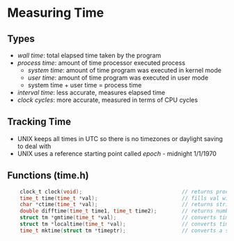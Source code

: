 # Measuring Time

## Types

- *wall time*: total elapsed time taken by the program
- *process time*: amount of time processor executed process
  - *system time*: amount of time program was executed in kernel mode
  - *user time*: amount of time program was executed in user mode
  - system time + user time = process time
- *interval time*: less accurate, measures elapsed time
- *clock cycles*: more accurate, measured in terms of CPU cycles

## Tracking Time

- UNIX keeps all times in UTC so there is no timezones or daylight saving to deal with
- UNIX uses a reference starting point called *epoch* - midnight 1/1/1970

## Functions (time.h)

```C
    clock_t clock(void);                                // returns process time since start of program execution
    time_t time(time_t *val);                           // fills val with current time (implementation-dependent format)
    char *ctime(time_t *val);                           // returns string representation of time in val
    double difftime(time_t time1, time_t time2);        // returns number of seconds between time1 and time2
    struct tm *gmtime(time_t *val);                     // converts time to UTC time
    struct tm *localtime(time_t *val);                  // converts time to local time
    time_t mktime(struct tm *timeptr);                  // converts a struct tm to time_t (as seconds past epoch) 
```
